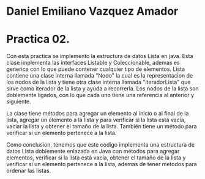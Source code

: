 
# Daniel Emiliano Vazquez Amador

# Practica 02.
Con esta practica se implemento la estructura de datos Lista en java. Esta clase implementa las interfaces Listable y Coleccionable, ademas es generica con lo que puede contener cualquier tipo de elementos. Lista contiene una clase interna llamada "Nodo" la cual es la representacion de los nodos de la lista y tiene otra clase interna llamada "iteradorLista" que sirve como iterador de la lista y ayuda a recorrerla. Los nodos de la lista son doblemente ligados, con lo que cada uno tiene una referencia al anterior y siguiente. 

La clase tiene métodos para agregar un elemento al inicio o al final de la lista, agregar un elemento a la lista y para verificar si la lista está vacía, vaciar la lista y obtener el tamaño de la lista. También tiene un método para verificar si un elemento pertenece a la lista.

Como conclusion, tenemos que este código implementa una estructura de datos Lista doblemente enlazada en Java con métodos para agregar elementos, verificar si la lista está vacía, obtener el tamaño de la lista y verificar si un elemento pertenece a la lista, ademas de tener metodos para ordenar las listas.
